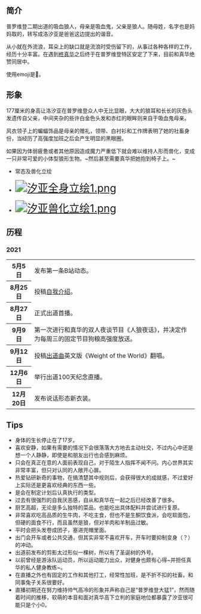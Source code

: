 ## 简介

普罗维登二期出道的吸血狼人，母亲是吸血鬼，父亲是狼人。随母姓，名字也是妈妈取的，转写成洛汐亚是爸爸这边提出的谐音。

从小就在外流浪，耳朵上的缺口就是流浪时受伤留下的，从事过各种各样的工作，经历十分丰富。在遇到[柊真华](https://zh.moegirl.org.cn/%E6%9F%8A%E7%9C%9F%E5%8D%8E "柊真华")之后终于在普罗维登特区安定了下来，目前和真华绝赞同居中。

使用emoji是🐺。

## 形象

177厘米的身高让洛汐亚在普罗维登众人中无比显眼，大大的狼耳和长长的灰色头发遗传自父亲，中间夹杂的些许白金色头发和赤红的眼眸则来自于吸血鬼母亲。

风衣领子上的蝙蝠饰品是母亲的赠礼，领带、白衬衫和工作牌表明了她的社畜身份，当经历了高强度加班之后会产生明显的黑眼圈。

如果因为体弱疲惫或者其他原因造成魔力严重低下就会难以维持人形而兽化，变成一只非常可爱的小体型狼形生物。~然后甚至需要真华把她抱到椅子上。~

-   常态及兽化立绘
-   [<img src="https://s2.loli.net/2022/04/30/pFmxDXqJZ4tvB7V.png" alt="汐亚全身立绘1.png" style="zoom:200%;" />](https://zh.moegirl.org.cn/File:%E6%B1%90%E4%BA%9A%E5%85%A8%E8%BA%AB%E7%AB%8B%E7%BB%981.png)

-   [<img src="https://s2.loli.net/2022/04/30/FTgIxbpPREtZLUm.png" alt="汐亚兽化立绘1.png" style="zoom:200%;" />](https://zh.moegirl.org.cn/File:%E6%B1%90%E4%BA%9A%E5%85%BD%E5%8C%96%E7%AB%8B%E7%BB%981.png)

## 历程

### 2021

<table class="timeline"><tbody><tr><th>5月5日</th><td colspan="2">发布第一条B站动态。</td></tr><tr><th>8月25日</th><td colspan="2">投稿<a target="_blank" rel="nofollow noreferrer noopener" class="external text" href="https://www.bilibili.com/video/BV1eM4y1V7Nh">自我介绍</a>。</td></tr><tr><th>8月27日</th><td colspan="2">正式出道首播。</td></tr><tr><th>9月9日</th><td colspan="2">第一次进行和真华的双人夜谈节目《人狼夜话》，并决定作为每周三的固定节目<span title="你知道的太多了" class="heimu">狗粮高强度放送</span>。</td></tr><tr><th>9月12日</th><td colspan="2">投稿<a target="_blank" rel="nofollow noreferrer noopener" class="external text" href="https://www.bilibili.com/video/BV19Q4y167RH">出道曲</a>英文版《Weight of the World》翻唱。</td></tr><tr><th>12月6日</th><td colspan="2">举行出道100天纪念直播。</td></tr><tr><th>12月20日</th><td colspan="2">发布说话形态新衣装。</td></tr></tbody></table>

## Tips

-   身体的生长停止在了17岁。
-   喜欢安静，如果有需要的情况下会很落落大方地去主动社交，不过内心中还是想一个人静静，即使是和朋友出行也会感到麻烦。
-   只会在真正在意的人面前表现自己，对于陌生人指挥不闻不问。内心世界其实非常丰富，但只对认同的人敞开心扉。
-   热爱钻研新奇的事物，在搞清楚其中规则后，会获得很大的成就感，不过爱好上实际还是更喜欢经典的东西一些。
-   是会在制定计划后认真执行的类型。
-   过去有很强烈的自我厌恶感，自从和真华在一起之后已经改善了很多。
-   厨艺高超，无论是多么独特的菜品，也能吃出具体配料并尝试进行复原。
-   非常喜欢吃高品质的生牛肉，不吃主食，但也不是生酮饮食派，会吃软面包，但硬的面食不行，而且虽然是狼，但对羊肉和羊制品过敏。
-   平时会把头发卷成团子，塞进兜帽里面。
-   出门会开车或者公共交通，但其实非常不喜欢开车，开车时要抑制变身（？）的冲动。
-   出道前发布的剪影太过形似一棵树，所以有了圣诞树的外号。
-   以前曾经是游泳队运动员，所以运动能力出众，对健身也颇有心得~并担任真华的私人健身教练~。
-   在直播之外也有固定的工作和其他打工，经常性加班，是不折不扣的社畜。和同事兔子关系很要好。
-   直播初期还在努力维持帅气高冷的形象并声称自己是“普罗维登大猛1”，然而随着时间的推移，软萌的本音和面对真华高下立判的家庭地位都暴露了汐亚很可能只是个小0。